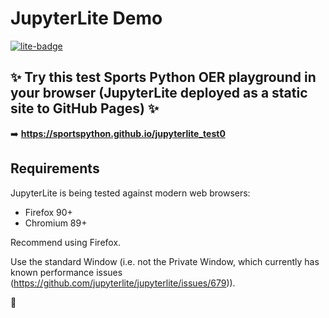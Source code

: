 # JupyterLite Demo

[![lite-badge](https://jupyterlite.rtfd.io/en/latest/_static/badge.svg)](https://jupyterlite.github.io/demo)

## ✨ Try this test Sports Python OER playground in your browser (JupyterLite deployed as a static site to GitHub Pages) ✨

➡️ **https://sportspython.github.io/jupyterlite_test0**

## Requirements

JupyterLite is being tested against modern web browsers:

- Firefox 90+
- Chromium 89+

Recommend using Firefox.

Use the standard Window (i.e. not the Private Window, which currently has known performance issues (https://github.com/jupyterlite/jupyterlite/issues/679)).

🥑
